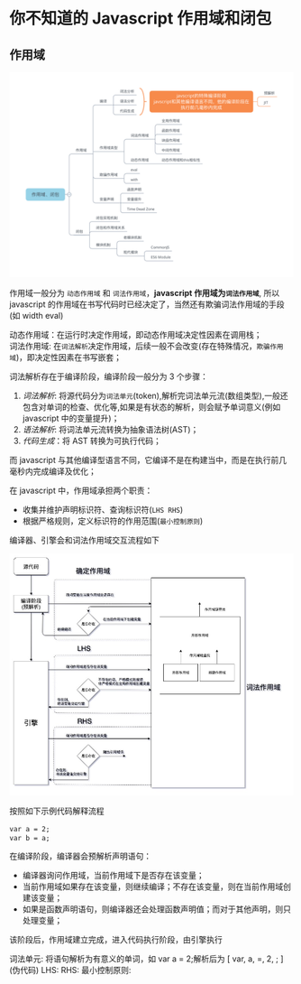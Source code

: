 # 你不知道的 Javascript 作用域和闭包

## 作用域

![](../images/javascriot-scope-xmind.png)

作用域一般分为 `动态作用域` 和 `词法作用域`，**javascript 作用域为`词法作用域`**, 所以 javascript 的作用域在书写代码时已经决定了，当然还有欺骗词法作用域的手段(如 width eval)

动态作用域：在运行时决定作用域，即动态作用域决定性因素在调用栈；  
词法作用域: 在`词法解析`决定作用域，后续一般不会改变(存在特殊情况，`欺骗作用域`)，即决定性因素在书写嵌套；

词法解析存在于编译阶段，编译阶段一般分为 3 个步骤：

1. _词法解析_: 将源代码分为`词法单元`(token),解析完词法单元流(数组类型),一般还包含对单词的检查、优化等,如果是有状态的解析，则会赋予单词意义(例如 javascript 中的变量提升)；
2. _语法解析_: 将词法单元流转换为抽象语法树(AST)；
3. _代码生成_：将 AST 转换为可执行代码；

而 javascript 与其他编译型语言不同，它编译不是在构建当中，而是在执行前几毫秒内完成编译及优化；

在 javascript 中，作用域承担两个职责：

- 收集并维护声明标识符、查询标识符(`LHS RHS`)
- 根据严格规则，定义标识符的作用范围(`最小控制原则`)

编译器、引擎会和词法作用域交互流程如下

![](../images/javascript-scope.jpg)

按照如下示例代码解释流程
```
var a = 2;
var b = a;
```

在编译阶段，编译器会预解析声明语句：

- 编译器询问作用域，当前作用域下是否存在该变量；
- 当前作用域如果存在该变量，则继续编译；不存在该变量，则在当前作用域创建该变量；
- 如果是函数声明语句，则编译器还会处理函数声明值；而对于其他声明，则只处理变量；

该阶段后，作用域建立完成，进入代码执行阶段，由引擎执行

词法单元: 将语句解析为有意义的单词，如 var a = 2;解析后为 \[ var, a, =, 2, ; \](伪代码)
LHS:
RHS:
最小控制原则:
